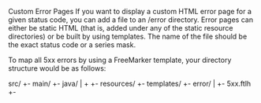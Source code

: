 Custom Error Pages
If you want to display a custom HTML error page for a given status code, you can add a file to an /error directory. Error pages can either be static HTML (that is, added under any of the static resource directories) or be built by using templates. The name of the file should be the exact status code or a series mask.


To map all 5xx errors by using a FreeMarker template, your directory structure would be as follows:

src/
 +- main/
     +- java/
     |   + <source code>
     +- resources/
         +- templates/
             +- error/
             |   +- 5xx.ftlh
             +- <other templates>